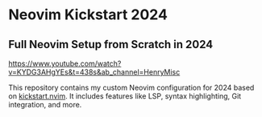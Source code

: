 # Neovim Kickstart 2024

## Full Neovim Setup from Scratch in 2024

https://www.youtube.com/watch?v=KYDG3AHgYEs&t=438s&ab_channel=HenryMisc

This repository contains my custom Neovim configuration for 2024 based on [kickstart.nvim](https://github.com/nvim-lua/kickstart.nvim). It includes features like LSP, syntax highlighting, Git integration, and more.

